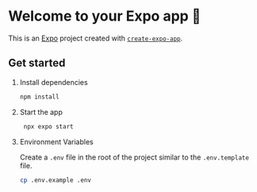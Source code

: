 # Welcome to your Expo app 👋

This is an [Expo](https://expo.dev) project created with [`create-expo-app`](https://www.npmjs.com/package/create-expo-app).

## Get started

1. Install dependencies

   ```bash
   npm install
   ```

2. Start the app

   ```bash
    npx expo start
   ```

3. Environment Variables

   Create a `.env` file in the root of the project similar to the `.env.template` file.

   ```bash
   cp .env.example .env
   ```
